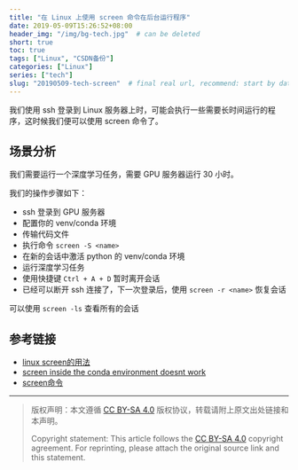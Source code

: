 ```yaml
---
title: "在 Linux 上使用 screen 命令在后台运行程序"
date: 2019-05-09T15:26:52+08:00
header_img: "/img/bg-tech.jpg"  # can be deleted
short: true
toc: true
tags: ["Linux", "CSDN备份"]
categories: ["Linux"]
series: ["tech"]
slug: "20190509-tech-screen"  # final real url, recommend: start by date, follow lower case words with hyphen splitter. E.g., `20230316-text-title`
---
```


我们使用 ssh 登录到 Linux 服务器上时，可能会执行一些需要长时间运行的程序，这时候我们便可以使用 screen 命令了。

## 场景分析

我们需要运行一个深度学习任务，需要 GPU 服务器运行 30 小时。

我们的操作步骤如下：
* ssh 登录到 GPU 服务器
* 配置你的 venv/conda 环境
* 传输代码文件
* 执行命令 `screen -S <name>`
* 在新的会话中激活 python 的 venv/conda 环境
* 运行深度学习任务
* 使用快捷键 `Ctrl + A + D` 暂时离开会话
* 已经可以断开 ssh 连接了，下一次登录后，使用 `screen -r <name>` 恢复会话

可以使用 `screen -ls` 查看所有的会话

## 参考链接

* [linux screen的用法](https://www.jianshu.com/p/e91746ef4058)
* [screen inside the conda environment doesnt work](https://stackoverflow.com/questions/50591901/screen-inside-the-conda-environment-doesnt-work)
* [screen命令](http://man.linuxde.net/screen)


---

> 版权声明：本文遵循 [CC BY-SA 4.0](https://creativecommons.org/licenses/by-sa/4.0/deed.zh) 版权协议，转载请附上原文出处链接和本声明。
>
> Copyright statement: This article follows the [CC BY-SA 4.0](https://creativecommons.org/licenses/by-sa/4.0/deed.en) copyright agreement. For reprinting, please attach the original source link and this statement.
